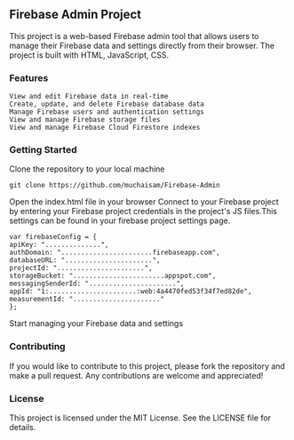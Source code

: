 ## Firebase Admin Project

This project is a web-based Firebase admin tool that allows users to manage their Firebase data and settings directly from their browser. The project is built with HTML, JavaScript, CSS.

### Features

    View and edit Firebase data in real-time
    Create, update, and delete Firebase database data
    Manage Firebase users and authentication settings
    View and manage Firebase storage files
    View and manage Firebase Cloud Firestore indexes

### Getting Started

Clone the repository to your local machine
    
    git clone https://github.com/muchaisam/Firebase-Admin

Open the index.html file in your browser
Connect to your Firebase project by entering your Firebase project credentials in the project's JS files.This settings can be found in your firebase project settings page.

    var firebaseConfig = {
    apiKey: "..............",
    authDomain: ".......................firebaseapp.com",
    databaseURL: "......................",
    projectId: "......................",
    storageBucket: ".......................appspot.com",
    messagingSenderId: "......................",
    appId: "1:......................:web:4a4470fed53f34f7ed82de",
    measurementId: "......................"
    };

Start managing your Firebase data and settings



### Contributing

If you would like to contribute to this project, please fork the repository and make a pull request. Any contributions are welcome and appreciated!

### License

This project is licensed under the MIT License. See the LICENSE file for details.